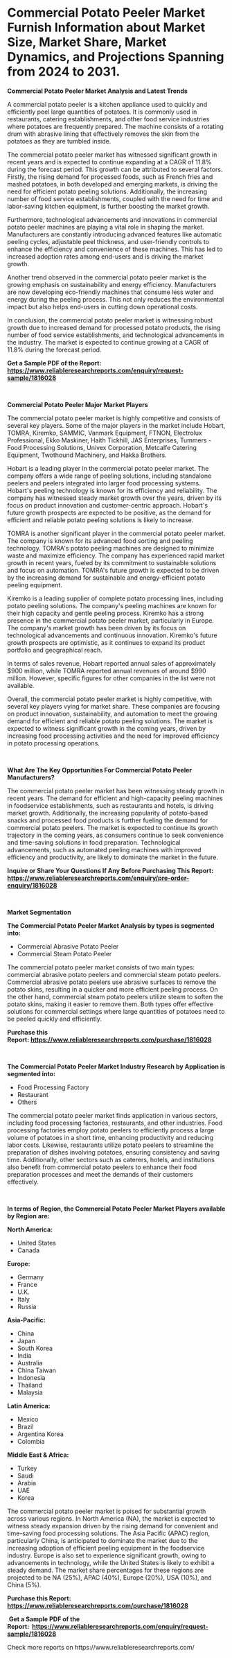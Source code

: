 <p><h1>Commercial Potato Peeler Market Furnish Information about Market Size, Market Share, Market Dynamics, and Projections Spanning from 2024 to 2031.</h1></p><p><strong>Commercial Potato Peeler Market Analysis and Latest Trends</strong></p>
<p><p>A commercial potato peeler is a kitchen appliance used to quickly and efficiently peel large quantities of potatoes. It is commonly used in restaurants, catering establishments, and other food service industries where potatoes are frequently prepared. The machine consists of a rotating drum with abrasive lining that effectively removes the skin from the potatoes as they are tumbled inside.</p><p>The commercial potato peeler market has witnessed significant growth in recent years and is expected to continue expanding at a CAGR of 11.8% during the forecast period. This growth can be attributed to several factors. Firstly, the rising demand for processed foods, such as French fries and mashed potatoes, in both developed and emerging markets, is driving the need for efficient potato peeling solutions. Additionally, the increasing number of food service establishments, coupled with the need for time and labor-saving kitchen equipment, is further boosting the market growth.</p><p>Furthermore, technological advancements and innovations in commercial potato peeler machines are playing a vital role in shaping the market. Manufacturers are constantly introducing advanced features like automatic peeling cycles, adjustable peel thickness, and user-friendly controls to enhance the efficiency and convenience of these machines. This has led to increased adoption rates among end-users and is driving the market growth.</p><p>Another trend observed in the commercial potato peeler market is the growing emphasis on sustainability and energy efficiency. Manufacturers are now developing eco-friendly machines that consume less water and energy during the peeling process. This not only reduces the environmental impact but also helps end-users in cutting down operational costs.</p><p>In conclusion, the commercial potato peeler market is witnessing robust growth due to increased demand for processed potato products, the rising number of food service establishments, and technological advancements in the industry. The market is expected to continue growing at a CAGR of 11.8% during the forecast period.</p></p>
<p><strong>Get a Sample PDF of the Report:&nbsp; <a href="https://www.reliableresearchreports.com/enquiry/request-sample/1816028">https://www.reliableresearchreports.com/enquiry/request-sample/1816028</a></strong></p>
<p>&nbsp;</p>
<p><strong>Commercial Potato Peeler Major Market Players</strong></p>
<p><p>The commercial potato peeler market is highly competitive and consists of several key players. Some of the major players in the market include Hobart, TOMRA, Kiremko, SAMMIC, Vanmark Equipment, FTNON, Electrolux Professional, Ekko Maskiner, Haith Tickhill, JAS Enterprises, Tummers - Food Processing Solutions, Univex Corporation, Metcalfe Catering Equipment, Twothound Machinery, and Hakka Brothers.</p><p>Hobart is a leading player in the commercial potato peeler market. The company offers a wide range of peeling solutions, including standalone peelers and peelers integrated into larger food processing systems. Hobart's peeling technology is known for its efficiency and reliability. The company has witnessed steady market growth over the years, driven by its focus on product innovation and customer-centric approach. Hobart's future growth prospects are expected to be positive, as the demand for efficient and reliable potato peeling solutions is likely to increase.</p><p>TOMRA is another significant player in the commercial potato peeler market. The company is known for its advanced food sorting and peeling technology. TOMRA's potato peeling machines are designed to minimize waste and maximize efficiency. The company has experienced rapid market growth in recent years, fueled by its commitment to sustainable solutions and focus on automation. TOMRA's future growth is expected to be driven by the increasing demand for sustainable and energy-efficient potato peeling equipment.</p><p>Kiremko is a leading supplier of complete potato processing lines, including potato peeling solutions. The company's peeling machines are known for their high capacity and gentle peeling process. Kiremko has a strong presence in the commercial potato peeler market, particularly in Europe. The company's market growth has been driven by its focus on technological advancements and continuous innovation. Kiremko's future growth prospects are optimistic, as it continues to expand its product portfolio and geographical reach.</p><p>In terms of sales revenue, Hobart reported annual sales of approximately $900 million, while TOMRA reported annual revenues of around $990 million. However, specific figures for other companies in the list were not available.</p><p>Overall, the commercial potato peeler market is highly competitive, with several key players vying for market share. These companies are focusing on product innovation, sustainability, and automation to meet the growing demand for efficient and reliable potato peeling solutions. The market is expected to witness significant growth in the coming years, driven by increasing food processing activities and the need for improved efficiency in potato processing operations.</p></p>
<p>&nbsp;</p>
<p><strong>What Are The Key Opportunities For Commercial Potato Peeler Manufacturers?</strong></p>
<p><p>The commercial potato peeler market has been witnessing steady growth in recent years. The demand for efficient and high-capacity peeling machines in foodservice establishments, such as restaurants and hotels, is driving market growth. Additionally, the increasing popularity of potato-based snacks and processed food products is further fueling the demand for commercial potato peelers. The market is expected to continue its growth trajectory in the coming years, as consumers continue to seek convenience and time-saving solutions in food preparation. Technological advancements, such as automated peeling machines with improved efficiency and productivity, are likely to dominate the market in the future.</p></p>
<p><strong>Inquire or Share Your Questions If Any Before Purchasing This Report: <a href="https://www.reliableresearchreports.com/enquiry/pre-order-enquiry/1816028">https://www.reliableresearchreports.com/enquiry/pre-order-enquiry/1816028</a></strong></p>
<p>&nbsp;</p>
<p><strong>Market Segmentation</strong></p>
<p><strong>The Commercial Potato Peeler Market Analysis by types is segmented into:</strong></p>
<p><ul><li>Commercial Abrasive Potato Peeler</li><li>Commercial Steam Potato Peeler</li></ul></p>
<p><p>The commercial potato peeler market consists of two main types: commercial abrasive potato peelers and commercial steam potato peelers. Commercial abrasive potato peelers use abrasive surfaces to remove the potato skins, resulting in a quicker and more efficient peeling process. On the other hand, commercial steam potato peelers utilize steam to soften the potato skins, making it easier to remove them. Both types offer effective solutions for commercial settings where large quantities of potatoes need to be peeled quickly and efficiently.</p></p>
<p><strong>Purchase this Report:&nbsp;<a href="https://www.reliableresearchreports.com/purchase/1816028">https://www.reliableresearchreports.com/purchase/1816028</a></strong></p>
<p>&nbsp;</p>
<p><strong>The Commercial Potato Peeler Market Industry Research by Application is segmented into:</strong></p>
<p><ul><li>Food Processing Factory</li><li>Restaurant</li><li>Others</li></ul></p>
<p><p>The commercial potato peeler market finds application in various sectors, including food processing factories, restaurants, and other industries. Food processing factories employ potato peelers to efficiently process a large volume of potatoes in a short time, enhancing productivity and reducing labor costs. Likewise, restaurants utilize potato peelers to streamline the preparation of dishes involving potatoes, ensuring consistency and saving time. Additionally, other sectors such as caterers, hotels, and institutions also benefit from commercial potato peelers to enhance their food preparation processes and meet the demands of their customers effectively.</p></p>
<p>&nbsp;</p>
<p><strong>In terms of Region, the Commercial Potato Peeler Market Players available by Region are:</strong></p>
<p>
    <p> <strong> North America: </strong>
        <ul>
            <li>United States</li>
            <li>Canada</li>
        </ul>
        </p> 
    <p> <strong> Europe: </strong>
        <ul>
            <li>Germany</li>
            <li>France</li>
            <li>U.K.</li>
            <li>Italy</li>
            <li>Russia</li>
        </ul>
        </p> 
    <p> <strong> Asia-Pacific: </strong>
        <ul>
            <li>China</li>
            <li>Japan</li>
            <li>South Korea</li>
            <li>India</li>
            <li>Australia</li>
            <li>China Taiwan</li>
            <li>Indonesia</li>
            <li>Thailand</li>
            <li>Malaysia</li>
        </ul>
        </p> 
    <p> <strong> Latin America: </strong>
        <ul>
            <li>Mexico</li>
            <li>Brazil</li>
            <li>Argentina Korea</li>
            <li>Colombia</li>
        </ul>
        </p> 
    <p> <strong> Middle East & Africa: </strong>
        <ul>
            <li>Turkey</li>
            <li>Saudi</li>
            <li>Arabia</li>
            <li>UAE</li>
            <li>Korea</li>
        </ul>
    </p>
    </p>
<p><p>The commercial potato peeler market is poised for substantial growth across various regions. In North America (NA), the market is expected to witness steady expansion driven by the rising demand for convenient and time-saving food processing solutions. The Asia Pacific (APAC) region, particularly China, is anticipated to dominate the market due to the increasing adoption of efficient peeling equipment in the foodservice industry. Europe is also set to experience significant growth, owing to advancements in technology, while the United States is likely to exhibit a steady demand. The market share percentages for these regions are projected to be NA (25%), APAC (40%), Europe (20%), USA (10%), and China (5%).</p></p>
<p><strong>Purchase this Report: <a href="https://www.reliableresearchreports.com/purchase/1816028">https://www.reliableresearchreports.com/purchase/1816028</a></strong></p>
<p>&nbsp;<strong>Get a Sample PDF of the Report:&nbsp;&nbsp;<a href="https://www.reliableresearchreports.com/enquiry/request-sample/1816028">https://www.reliableresearchreports.com/enquiry/request-sample/1816028</a></strong></p>
<p><strong></strong></p>
<p>Check more reports on https://www.reliableresearchreports.com/</p>